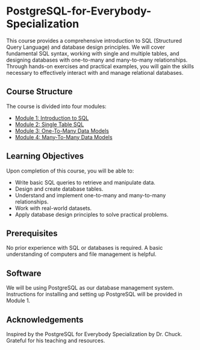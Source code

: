 # PostgreSQL-for-Everybody-Specialization

This course provides a comprehensive introduction to SQL (Structured Query Language) and database design principles.  We will cover fundamental SQL syntax, working with single and multiple tables, and designing databases with one-to-many and many-to-many relationships.  Through hands-on exercises and practical examples, you will gain the skills necessary to effectively interact with and manage relational databases.

## Course Structure

The course is divided into four modules:

*   [Module 1: Introduction to SQL](module-1-introduction-to-sql.md)
*   [Module 2: Single Table SQL](module-2-single-table-sql.md)
*   [Module 3: One-To-Many Data Models](module-3-one-to-many-data-models.md)
*   [Module 4: Many-To-Many Data Models](Module-4-many-to-many-data-models.md)

## Learning Objectives

Upon completion of this course, you will be able to:

*   Write basic SQL queries to retrieve and manipulate data.
*   Design and create database tables.
*   Understand and implement one-to-many and many-to-many relationships.
*   Work with real-world datasets.
*   Apply database design principles to solve practical problems.

## Prerequisites

No prior experience with SQL or databases is required.  A basic understanding of computers and file management is helpful.

## Software

We will be using PostgreSQL as our database management system.  Instructions for installing and setting up PostgreSQL will be provided in Module 1.

## Acknowledgements
Inspired by the PostgreSQL for Everybody Specialization by Dr. Chuck.  Grateful for his teaching and resources.